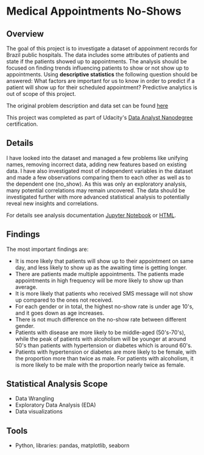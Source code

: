# Medical Appointments No-Shows

## Overview
The goal of this project is to investigate a dataset of appoinment records for Brazil public hospitals. The data includes some attributes of patients and state if the patients showed up to appointments. The analysis should be focused on finding trends influencing patients to show or not show up to appointments. Using **descriptive statistics** the following question should be answered: What factors are important for us to know in order to predict if a patient will show up for their scheduled appointment? Predictive analytics is out of scope of this project.

The original problem description and data set can be found [here](https://www.kaggle.com/joniarroba/noshowappointments/home)

This project was completed as part of Udacity's [Data Analyst Nanodegree](https://eu.udacity.com/course/data-analyst-nanodegree--nd002) certification.

## Details
I have looked into the dataset and managed a few problems like unifying names, removing incorrect data, adding new features based on existing data. I have also investigated most of independent variables in the dataset and made a few observations comparing them to each other as well as to the dependent one (no_show). As this was only an exploratory analysis, many potential correlations may remain uncovered. The data should be investigated further with more advanced statistical analysis to potentially reveal new insights and correlations.

For details see analysis documentation [Jupyter Notebook](https://github.com/kuang287/DataAnalyst/blob/main/Project2_Investigate%20a%20Dataset/Investigate_a_Dataset.ipynb) or [HTML](https://github.com/kuang287/DataAnalyst/blob/main/Project2_Investigate%20a%20Dataset/Investigate_a_Dataset.html).

## Findings
The most important findings are:
- It is more likely that patients will show up to their appointment on same day, and less likely to show up as the awaiting time is getting longer.
- There are patients made multiple appointments. The patients made appointments in high frequency will be more likely to show up than average.
- It is more likely that patients who received SMS message will not show up compared to the ones not received.
- For each gender or in total, the highest no-show rate is under age 10's, and it goes down as age increases.
- There is not much difference on the no-show rate between different gender.
- Patients with disease are more likely to be middle-aged (50's-70's), while the peak of patients with alcoholism will be younger at around 50's than patients with hypertension or diabetes which is around 60's.
- Patients with hypertension or diabetes are more likely to be female, with the proportion more than twice as male. For patients with alcoholism, it is more likely to be male with the proportion nearly twice as female.

## Statistical Analysis Scope
- Data Wrangling
- Exploratory Data Analysis (EDA)
- Data visualizations

## Tools
- Python, libraries: pandas, matplotlib, seaborn
